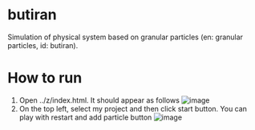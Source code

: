 # butiran
Simulation of physical system based on granular particles (en: granular particles, id: butiran).

# How to run
1. Open  ../z/index.html. It should appear as follows
![image](https://user-images.githubusercontent.com/30013544/47611830-f6cbb280-da9f-11e8-9b19-81101cfc73eb.png)
2. On the top left, select my project and then click start button. You can play with restart and add particle button
![image](https://user-images.githubusercontent.com/30013544/47611849-7e192600-daa0-11e8-8270-03c8687e7db6.png)

